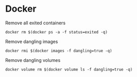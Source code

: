 Docker
======

Remove all exited containers

    docker rm $(docker ps -a -f status=exited -q)

Remove dangling images

    docker rmi $(docker images -f dangling=true -q)

Remove dangling volumes 

    docker volume rm $(docker volume ls -f dangling=true -q)


